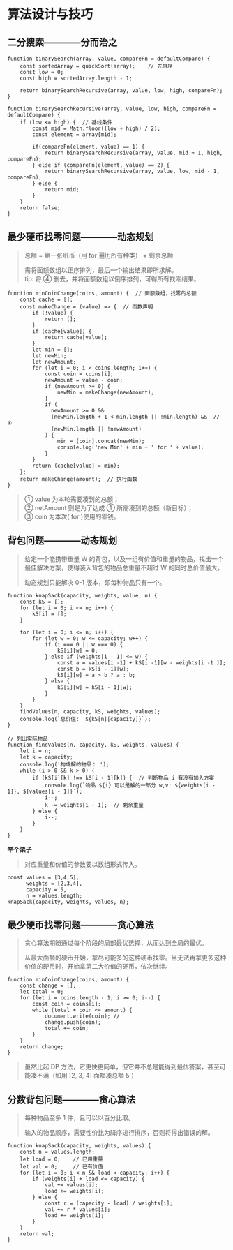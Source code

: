 # 算法设计与技巧  

## 二分搜索————分而治之
```
function binarySearch(array, value, compareFn = defaultCompare) {
    const sortedArray = quickSort(array);    // 先排序
    const low = 0;
    const high = sortedArray.length - 1;
    
    return binarySearchRecursive(array, value, low, high, compareFn);
}

function binarySearchRecursive(array, value, low, high, compareFn = defaultCompare) {
    if (low <= high) {  // 基线条件
        const mid = Math.floor((low + high) / 2);
        const element = array[mid];
        
        if(compareFn(element, value) == 1) {
            return binarySearchRecursive(array, value, mid + 1, high, compareFn);
        } else if (compareFn(element, value) == 2) {
            return binarySearchRecursive(array, value, low, mid - 1, compareFn);
        } else {
            return mid;
        }
    }
    return false;
}
```

## 最少硬币找零问题————动态规划  
> 总额 = 第一张纸币（用 for 遍历所有种类） + 剩余总额  
> 
> 需将面额数组以正序排列，最后一个输出结果即所求解。  
> tip: 将 ④ 删去，并将面额数组以倒序排列，可得所有找零结果。  
```
function minCoinChange(coins, amount) {  // 面额数组，找零的总额
    const cache = [];
    const makeChange = (value) => {  // 函数声明
        if (!value) {
            return [];
        }
        if (cache[value]) {    
            return cache[value];
        }
        let min = [];
        let newMin;
        let newAmount;
        for (let i = 0; i < coins.length; i++) {
            const coin = coins[i];
            newAmount = value - coin;
            if (newAmount >= 0) {
                newMin = makeChange(newAmount);
            }
            if (
              newAmount >= 0 &&
              (newMin.length + 1 < min.length || !min.length) &&  // ④
              (newMin.length || !newAmount)
            ) {
                min = [coin].concat(newMin);
                console.log('new Min' + min + ' for ' + value);
            }
        }
        return (cache[value] = min);
    };
    return makeChange(amount);  // 执行函数
}
```  
> ① value 为本轮需要凑到的总额；  
> ② netAmount 则是为了达成 ① 所需凑到的总额（新目标）；  
> ③ coin 为本次( for )使用的零钱。 

## 背包问题————动态规划    
> 给定一个能携带重量 W 的背包，以及一组有价值和重量的物品，找出一个最佳解决方案，使得装入背包的物品总重量不超过 W 的同时总价值最大。  
> 
> 动态规划只能解决 0-1 版本，即每种物品只有一个。  
```
function knapSack(capacity, weights, value, n) {
    const kS = [];
    for (let i = 0; i <= n; i++) {
        kS[i] = [];
    }
    
    for (let i = 0; i <= n; i++) {
        for (let w = 0; w <= capacity; w++) {
            if (i === 0 || w === 0) {
                kS[i][w] = 0;
            } else if (weights[i - 1] <= w) {
                const a = values[i -1] + kS[i -1][w - weights[i -1 ]];
                const b = kS[i - 1][w];
                kS[i][w] = a > b ? a : b;
            } else {
                kS[i][w] = kS[i - 1][w];
            }
        }
    }
    findValues(n, capacity, kS, weights, values);
    console.log(`总价值:  ${kS[n][capacity]}`);
}

// 列出实际物品
function findValues(n, capacity, kS, weights, values) {
    let i = n;
    let k = capacity;
    console.log('构成解的物品： ');
    while (i > 0 && k > 0) {
        if (kS[i][k] !== kS[i - 1][k]) {  // 判断物品 i 有没有加入方案
            console.log(`物品 ${i} 可以是解的一部分 w,v: ${weights[i - 1]}, ${values[i - 1]}`);
            i--;
            k -= weights[i - 1];  // 剩余重量
        } else {
            i--;
        }
    }
}
```
**举个栗子**  
> 对应重量和价值的参数要以数组形式传入。
```
const values = [3,4,5],
      weights = [2,3,4],
      capacity = 5,
      n = values.length;
knapSack(capacity, weights, values, n);
```

## 最少硬币找零问题————贪心算法  
> 贪心算法期盼通过每个阶段的局部最优选择，从而达到全局的最优。  
> 
> 从最大面额的硬币开始，拿尽可能多的这种硬币找零。当无法再拿更多这种价值的硬币时，开始拿第二大价值的硬币，依次继续。  
```
function minCoinChange(coins, amount) {
    const change = [];
    let total = 0;
    for (let i = coins.length - 1; i >= 0; i--) {
        const coin = coins[i];
        while (total + coin <= amount) {
            document.write(coin); //
            change.push(coin);
            total += coin;
        }
    }
    return change;
}
```
> 虽然比起 DP 方法，它更快更简单，但它并不总是能得到最优答案，甚至可能凑不满（如用 \[2, 3, 4] 面额凑总额 5 ）  

## 分数背包问题————贪心算法  
> 每种物品至多 1 件，且可以以百分比取。  
> 
> 输入的物品顺序，需要性价比为降序进行排序，否则将得出错误的解。    
```
function knapSack(capacity, weights, values) {
    const n = values.length;
    let load = 0;    // 已用重量
    let val = 0;     // 已有价值
    for (let i = 0; i < n && load < capacity; i++) {
        if (weights[i] + load <= capacity) {
            val += values[i];
            load += weights[i];
        } else {
            const r = (capacity - load) / weights[i];
            val += r * values[i];
            load += weights[i];
        }
    }
    return val;
}
```





